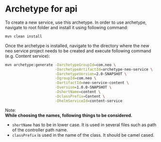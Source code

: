 # Archetype for api 
To create a new service, use this archetype. In order to use archetype, navigate to root folder and install it using following command:

```bash
mvn clean install
```

Once the archetype is installed, navigate to the directory where the new neo service project needs to be created and execute following command (e.g. Content service):

```bash
mvn archetype:generate -DarchetypeGroupId=com.neo \
                       -DarchetypeArtifactId=archetype-neo-service \
                       -DarchetypeVersion=2.0-SNAPSHOT \
                       -DgroupId=com.neo \
                       -DartifactId=neo-service-content \
                       -Dversion=1.0.0-SNAPSHOT \
                       -DshortName=content \
                       -DclassPrefix=Content \
                       -DhelmServiceId=content-service
```
Note:\
__While choosing the names, following things to be considered.__
* `shortName` has to be in lower case. It is used in several files such as path of the controller path name.
* `classPrefix` is used in the name of the class. It should be camel cased.
